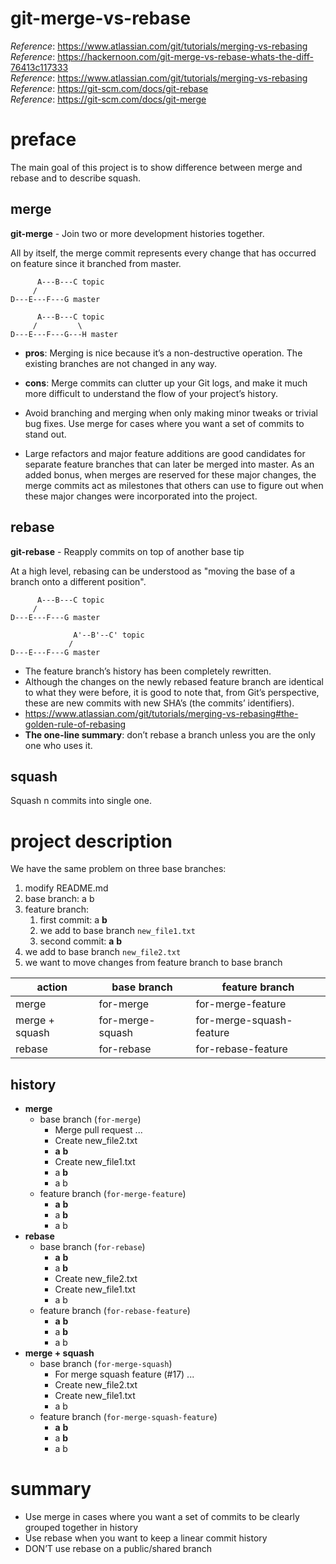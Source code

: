 # git-merge-vs-rebase
_Reference_: https://www.atlassian.com/git/tutorials/merging-vs-rebasing  
_Reference_: https://hackernoon.com/git-merge-vs-rebase-whats-the-diff-76413c117333  
_Reference_: https://www.atlassian.com/git/tutorials/merging-vs-rebasing  
_Reference_: https://git-scm.com/docs/git-rebase  
_Reference_: https://git-scm.com/docs/git-merge

# preface
The main goal of this project is to show difference between merge
and rebase and to describe squash.

## merge
**git-merge** - Join two or more development histories together.

All by itself, the merge commit represents every change that has 
occurred on feature since it branched from master.

	      A---B---C topic
	     /
    D---E---F---G master
    
	      A---B---C topic
	     /         \
    D---E---F---G---H master

* **pros**: Merging is nice because it’s a non-destructive operation. 
The existing branches are not changed in any way.
* **cons**: Merge commits can clutter up your Git logs, and make it much 
more difficult to understand the flow of your project’s history.


* Avoid branching and merging when only making minor tweaks or trivial 
bug fixes. Use merge for cases where you want a set of commits to 
stand out.
* Large refactors and major feature additions are good candidates 
for separate feature branches that can later be merged into master. 
As an added bonus, when merges are reserved for these major changes, 
the merge commits act as milestones that others can use to figure 
out when these major changes were incorporated into the project.

## rebase
**git-rebase** - Reapply commits on top of another base tip

At a high level, rebasing can be understood as "moving the base 
of a branch onto a different position".

          A---B---C topic
         /
    D---E---F---G master
    
                  A'--B'--C' topic
                 /
    D---E---F---G master

* The feature branch’s history has been completely rewritten.
* Although the changes on the newly rebased feature branch are 
  identical to what they were before, it is good to note that, 
  from Git’s perspective, these are new commits with new SHA’s 
  (the commits’ identifiers).
* https://www.atlassian.com/git/tutorials/merging-vs-rebasing#the-golden-rule-of-rebasing
* **The one-line summary**: don’t rebase a branch unless you are 
the only one who uses it.

## squash
Squash n commits into single one.

# project description
We have the same problem on three base branches:
1. modify README.md
1. base branch: a b
1. feature branch: 
    1. first commit: a **b** 
    1. we add to base branch `new_file1.txt`
    1. second commit: **a** **b**
1. we add to base branch `new_file2.txt`
1. we want to move changes from feature branch to base branch

|action   |base branch   |feature branch   |
|---|---|---|
|merge   |for-merge   |for-merge-feature   |
|merge + squash   |for-merge-squash   |for-merge-squash-feature   |
|rebase   |for-rebase   |for-rebase-feature   |

## history

* **merge**
    * base branch (`for-merge`)
        * Merge pull request ...
        * Create new_file2.txt
        * **a** **b**
        * Create new_file1.txt
        * a **b**
        * a b
    * feature branch (`for-merge-feature`)
        * **a** **b**
        * a **b**
        * a b
* **rebase**
    * base branch (`for-rebase`)
        * **a** **b**
        * a **b**
        * Create new_file2.txt
        * Create new_file1.txt
        * a b
    * feature branch (`for-rebase-feature`)
        * **a** **b**
        * a **b**
        * a b
* **merge + squash**
    * base branch (`for-merge-squash`)
        * For merge squash feature (#17) ...
        * Create new_file2.txt
        * Create new_file1.txt
        * a b        
    * feature branch (`for-merge-squash-feature`)
        * **a** **b**
        * a **b**
        * a b        

# summary
* Use merge in cases where you want a set of commits to be clearly 
grouped together in history
* Use rebase when you want to keep a linear commit history
* DON’T use rebase on a public/shared branch
